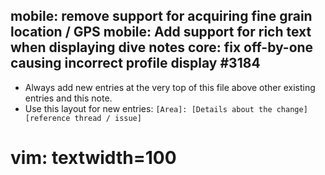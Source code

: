 mobile: remove support for acquiring fine grain location / GPS
mobile: Add support for rich text when displaying dive notes
core: fix off-by-one causing incorrect profile display #3184
---
* Always add new entries at the very top of this file above other existing entries and this note.
* Use this layout for new entries: `[Area]: [Details about the change] [reference thread / issue]`
# vim: textwidth=100
